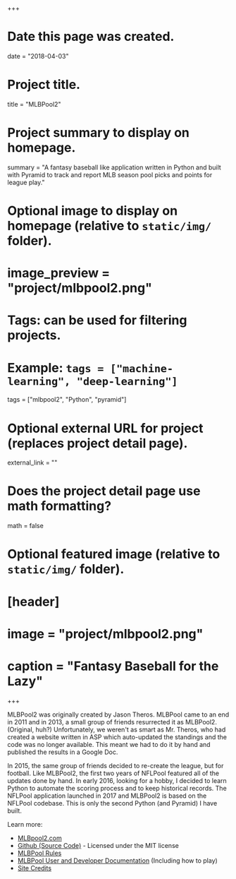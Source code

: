 +++
# Date this page was created.
date = "2018-04-03"

# Project title.
title = "MLBPool2"

# Project summary to display on homepage.
summary = "A fantasy baseball like application written in Python and built with Pyramid to track and report MLB season pool picks and points for league play."

# Optional image to display on homepage (relative to `static/img/` folder).
# image_preview = "project/mlbpool2.png"

# Tags: can be used for filtering projects.
# Example: `tags = ["machine-learning", "deep-learning"]`
tags = ["mlbpool2", "Python", "pyramid"]

# Optional external URL for project (replaces project detail page).
external_link = ""

# Does the project detail page use math formatting?
math = false

# Optional featured image (relative to `static/img/` folder).
# [header]
# image = "project/mlbpool2.png"
# caption = "Fantasy Baseball for the Lazy"

+++

MLBPool2 was originally created by Jason Theros. MLBPool came to an end in 2011 and in 2013, a small group of friends 
resurrected it as MLBPool2. (Original, huh?) Unfortunately, we weren't as smart as Mr. Theros, who had created a 
website written in ASP which auto-updated the standings and the code was no longer available. This meant we had to 
do it by hand and published the results in a Google Doc.

In 2015, the same group of friends decided to re-create the league, but for football. Like MLBPool2, the first 
two years of NFLPool featured all of the updates done by hand. In early 2016, looking for a hobby, I decided to 
learn Python to automate the scoring process and to keep historical records. The NFLPool application 
launched in 2017 and MLBPool2 is based on the NFLPool codebase. This is only the second Python (and Pyramid) I have 
built.

Learn more:

* [MLBpool2.com](https://mlbpool2.com)
* [Github (Source Code)](https://github.com/prcutler/mlbpool2) - Licensed under the MIT license
* [MLBPool Rules](https://mlbpool2.com/home/rules)
* [MLBPool User and Developer Documentation](http://mlbpool2.readthedocs.io/en/latest/) (Including how to play)
* [Site Credits](https://mlbpool2.com/home/credits)
